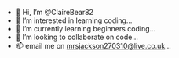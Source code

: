 - 👋 Hi, I’m @ClaireBear82
- 👀 I’m interested in learning coding...
- 🌱 I’m currently learning beginners coding...
- 💞️ I’m looking to collaborate on code...
- 📫 email me on mrsjackson270310@live.co.uk...

<!---
ClaireBear82/ClaireBear82 is a ✨ special ✨ repository because its `README.md` (this file) appears on your GitHub profile.
You can click the Preview link to take a look at your changes.
--->
